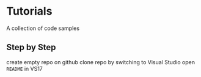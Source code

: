 # Tutorials
A collection of code samples

## Step by Step

create empty repo on github
clone repo by switching to Visual Studio
open `README` in VS17

